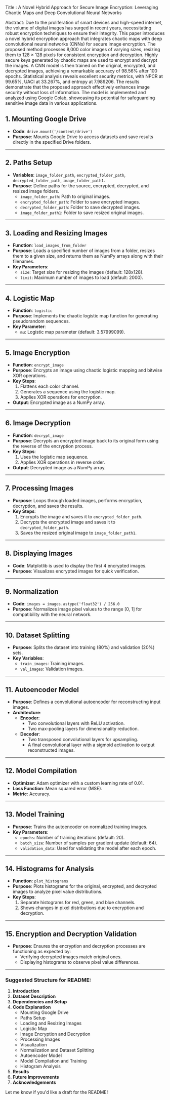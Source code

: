  Title :  A Novel Hybrid Approach for Secure Image Encryption: Leveraging Chaotic Maps and Deep Convolutional Neural Networks

 Abstract: Due to the proliferation of smart devices and high-speed internet, the volume of digital images has surged in recent years, necessitating robust encryption techniques to ensure their integrity. This paper introduces a novel hybrid encryption approach that integrates chaotic maps with deep convolutional neural networks (CNNs) for secure image encryption. The proposed method processes 8,000 color images of varying sizes, resizing them to 128 × 128 pixels for consistent  encryption and decryption. Highly secure keys generated by chaotic maps are used to encrypt and decrypt
the images. A CNN model is then trained on the original, encrypted, and decrypted images, achieving a remarkable accuracy of 98.56% after 100 epochs. Statistical analysis reveals excellent security metrics, with NPCR at 99.65%, UACI at 33.267%, and entropy at 7.989206. The results demonstrate that the proposed approach effectively enhances image security without loss of information. The model is implemented and analyzed using Google Colab, showcasing its potential for safeguarding sensitive image data in various applications.


 

## 1. **Mounting Google Drive**
- **Code**: `drive.mount('/content/drive')`
- **Purpose**: Mounts Google Drive to access datasets and save results directly in the specified Drive folders.

---

## 2. **Paths Setup**
- **Variables**: `image_folder_path`, `encrypted_folder_path`, `decrypted_folder_path`, `image_folder_path1`.
- **Purpose**: Define paths for the source, encrypted, decrypted, and resized image folders.
  - `image_folder_path`: Path to original images.
  - `encrypted_folder_path`: Folder to save encrypted images.
  - `decrypted_folder_path`: Folder to save decrypted images.
  - `image_folder_path1`: Folder to save resized original images.

---

## 3. **Loading and Resizing Images**
- **Function**: `load_images_from_folder`
- **Purpose**: Loads a specified number of images from a folder, resizes them to a given size, and returns them as NumPy arrays along with their filenames.
- **Key Parameters**:
  - `size`: Target size for resizing the images (default: 128x128).
  - `limit`: Maximum number of images to load (default: 2000).

---

## 4. **Logistic Map**
- **Function**: `logistic`
- **Purpose**: Implements the chaotic logistic map function for generating pseudorandom sequences.
- **Key Parameter**:
  - `mu`: Logistic map parameter (default: 3.57999099).

---

## 5. **Image Encryption**
- **Function**: `encrypt_image`
- **Purpose**: Encrypts an image using chaotic logistic mapping and bitwise XOR operations.
- **Key Steps**:
  1. Flattens each color channel.
  2. Generates a sequence using the logistic map.
  3. Applies XOR operations for encryption.
- **Output**: Encrypted image as a NumPy array.

---

## 6. **Image Decryption**
- **Function**: `decrypt_image`
- **Purpose**: Decrypts an encrypted image back to its original form using the reverse of the encryption process.
- **Key Steps**:
  1. Uses the logistic map sequence.
  2. Applies XOR operations in reverse order.
- **Output**: Decrypted image as a NumPy array.

---

## 7. **Processing Images**
- **Purpose**: Loops through loaded images, performs encryption, decryption, and saves the results.
- **Key Steps**:
  1. Encrypts the image and saves it to `encrypted_folder_path`.
  2. Decrypts the encrypted image and saves it to `decrypted_folder_path`.
  3. Saves the resized original image to `image_folder_path1`.

---

## 8. **Displaying Images**
- **Code**: Matplotlib is used to display the first 4 encrypted images.
- **Purpose**: Visualizes encrypted images for quick verification.

---

## 9. **Normalization**
- **Code**: `images = images.astype('float32') / 256.0`
- **Purpose**: Normalizes image pixel values to the range [0, 1] for compatibility with the neural network.

---

## 10. **Dataset Splitting**
- **Purpose**: Splits the dataset into training (80%) and validation (20%) sets.
- **Key Variables**:
  - `train_images`: Training images.
  - `val_images`: Validation images.

---

## 11. **Autoencoder Model**
- **Purpose**: Defines a convolutional autoencoder for reconstructing input images.
- **Architecture**:
  - **Encoder**:
    - Two convolutional layers with ReLU activation.
    - Two max-pooling layers for dimensionality reduction.
  - **Decoder**:
    - Two transposed convolutional layers for upsampling.
    - A final convolutional layer with a sigmoid activation to output reconstructed images.

---

## 12. **Model Compilation**
- **Optimizer**: Adam optimizer with a custom learning rate of 0.01.
- **Loss Function**: Mean squared error (MSE).
- **Metric**: Accuracy.

---

## 13. **Model Training**
- **Purpose**: Trains the autoencoder on normalized training images.
- **Key Parameters**:
  - `epochs`: Number of training iterations (default: 20).
  - `batch_size`: Number of samples per gradient update (default: 64).
  - `validation_data`: Used for validating the model after each epoch.

---

## 14. **Histograms for Analysis**
- **Function**: `plot_histograms`
- **Purpose**: Plots histograms for the original, encrypted, and decrypted images to analyze pixel value distributions.
- **Key Steps**:
  1. Separate histograms for red, green, and blue channels.
  2. Shows changes in pixel distributions due to encryption and decryption.

---

## 15. **Encryption and Decryption Validation**
- **Purpose**: Ensures the encryption and decryption processes are functioning as expected by:
  - Verifying decrypted images match original ones.
  - Displaying histograms to observe pixel value differences.

---

### Suggested Structure for README:
1. **Introduction**
2. **Dataset Description**
3. **Dependencies and Setup**
4. **Code Explanation**
   - Mounting Google Drive
   - Paths Setup
   - Loading and Resizing Images
   - Logistic Map
   - Image Encryption and Decryption
   - Processing Images
   - Visualization
   - Normalization and Dataset Splitting
   - Autoencoder Model
   - Model Compilation and Training
   - Histogram Analysis
5. **Results**
6. **Future Improvements**
7. **Acknowledgements**

Let me know if you'd like a draft for the README!
